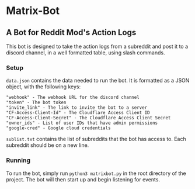 # Matrix-Bot

## A Bot for Reddit Mod's Action Logs

This bot is designed to take the action logs from a subreddit and post it to a discord channel, in a well formatted table, using slash commands.

### Setup

`data.json` contains the data needed to run the bot. It is formatted as a JSON object, with the following keys:

```
"webhook" - The webhook URL for the discord channel
"token" - The bot token
"invite_link" - The link to invite the bot to a server
"CF-Access-Client-Id" - The Cloudflare Access Client ID
"CF-Access-Client-Secret" - The Cloudflare Access Client Secret
"owner_ids" - List of user IDs that have admin permissions
"google-cred" - Google cloud credentials
```

`sublist.txt` contains the list of subreddits that the bot has access to. Each subreddit should be on a new line.

### Running

To run the bot, simply run `python3 matrixbot.py` in the root directory of the project. The bot will then start up and begin listening for events.
